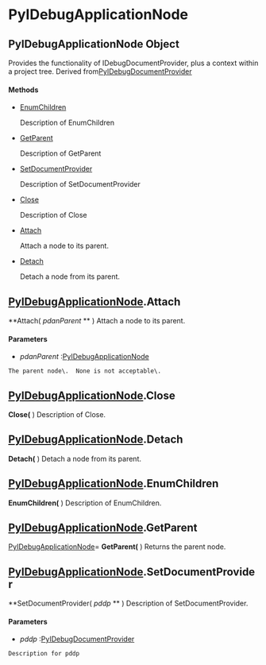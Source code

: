 # PyIDebugApplicationNode

## PyIDebugApplicationNode Object

Provides the functionality of IDebugDocumentProvider, plus a context within a project tree\.  Derived from[PyIDebugDocumentProvider](#pyidebugdocumentprovider)

#### Methods


  - [EnumChildren](PyIDebugApplicationNode.md#pyidebugapplicationnodeenumchildren)

    Description of EnumChildren&nbsp;

  - [GetParent](PyIDebugApplicationNode.md#pyidebugapplicationnodegetparent)

    Description of GetParent&nbsp;

  - [SetDocumentProvider](PyIDebugApplicationNode.md#pyidebugapplicationnodesetdocumentprovider)

    Description of SetDocumentProvider&nbsp;

  - [Close](PyIDebugApplicationNode.md#pyidebugapplicationnodeclose)

    Description of Close&nbsp;

  - [Attach](PyIDebugApplicationNode.md#pyidebugapplicationnodeattach)

    Attach a node to its parent\.&nbsp;

  - [Detach](PyIDebugApplicationNode.md#pyidebugapplicationnodedetach)

    Detach a node from its parent\.&nbsp;

## [PyIDebugApplicationNode](#pyidebugapplicationnode)\.Attach

 **Attach\( *pdanParent* ** \)
Attach a node to its parent\.

#### Parameters


  -  *pdanParent* :[PyIDebugApplicationNode](#pyidebugapplicationnode)

    The parent node\.  None is not acceptable\.

## [PyIDebugApplicationNode](#pyidebugapplicationnode)\.Close

 **Close\(** \)
Description of Close\.

## [PyIDebugApplicationNode](#pyidebugapplicationnode)\.Detach

 **Detach\(** \)
Detach a node from its parent\.

## [PyIDebugApplicationNode](#pyidebugapplicationnode)\.EnumChildren

 **EnumChildren\(** \)
Description of EnumChildren\.

## [PyIDebugApplicationNode](#pyidebugapplicationnode)\.GetParent

[PyIDebugApplicationNode](#pyidebugapplicationnode)\= **GetParent\(** \)
Returns the parent node\.

## [PyIDebugApplicationNode](#pyidebugapplicationnode)\.SetDocumentProvider

 **SetDocumentProvider\( *pddp* ** \)
Description of SetDocumentProvider\.

#### Parameters


  -  *pddp* :[PyIDebugDocumentProvider](#pyidebugdocumentprovider)

    Description for pddp